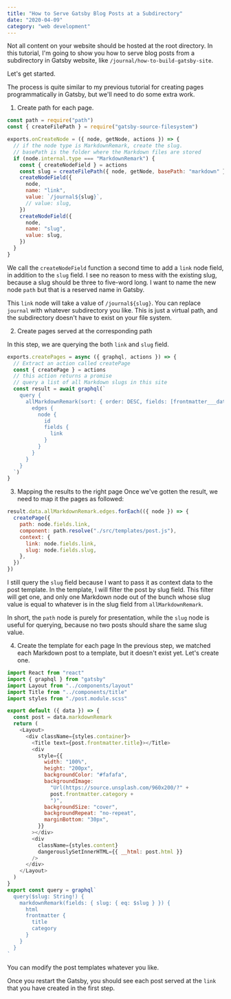 ```yaml
---
title: "How to Serve Gatsby Blog Posts at a Subdirectory"
date: "2020-04-09"
category: "web development"
---
```


Not all content on your website should be hosted at the root directory. In this tutorial, I'm going to show you how to serve blog posts from a subdirectory in Gatsby website, like `/journal/how-to-build-gatsby-site`.

Let's get started.

The process is quite similar to my previous tutorial for creating pages programmatically in Gatsby, but we'll need to do some extra work.

1. Create path for each page.

```js
const path = require("path")
const { createFilePath } = require("gatsby-source-filesystem")

exports.onCreateNode = ({ node, getNode, actions }) => {
  // if the node type is MarkdownRemark, create the slug.
  // basePath is the folder where the Markdown files are stored
  if (node.internal.type === "MarkdownRemark") {
    const { createNodeField } = actions
    const slug = createFilePath({ node, getNode, basePath: "markdown" })
    createNodeField({
      node,
      name: "link",
      value: `/journal${slug}`,
      // value: slug,
    })
    createNodeField({
      node,
      name: "slug",
      value: slug,
    })
  }
}
```

We call the `createNodeField` function a second time to add a `link` node field, in addition to the `slug` field. I see no reason to mess with the existing slug, because a slug should be three to five-word long. I want to name the new node `path` but that is a reserved name in Gatsby.

This `link` node will take a value of `/journal${slug}`. You can replace `journal` with whatever subdirectory you like. This is just a virtual path, and the subdirectory doesn't have to exist on your file system.

2. Create pages served at the corresponding path

In this step, we are querying the both `link` and `slug` field.

```js
exports.createPages = async ({ graphql, actions }) => {
  // Extract an action called createPage
  const { createPage } = actions
  // this action returns a promise
  // query a list of all Markdown slugs in this site
  const result = await graphql(`
    query {
      allMarkdownRemark(sort: { order: DESC, fields: [frontmatter___date] }) {
        edges {
          node {
            id
            fields {
              link
            }
          }
        }
      }
    }
  `)
}
```

3. Mapping the results to the right page
   Once we've gotten the result, we need to map it the pages as followed:

```js
result.data.allMarkdownRemark.edges.forEach(({ node }) => {
  createPage({
    path: node.fields.link,
    component: path.resolve("./src/templates/post.js"),
    context: {
      link: node.fields.link,
      slug: node.fields.slug,
    },
  })
})
```

I still query the `slug` field because I want to pass it as context data to the post template. In the template, I will filter the post by slug field. This filter will get one, and only one Markdown node out of the bunch whose slug value is equal to whatever is in the slug field from `allMarkdownRemark`.

In short, the `path` node is purely for presentation, while the `slug` node is useful for querying, because no two posts should share the same slug value.

4. Create the template for each page
   In the previous step, we matched each Markdown post to a template, but it doesn't exist yet. Let's create one.

```js
import React from "react"
import { graphql } from "gatsby"
import Layout from "../components/layout"
import Title from "../components/title"
import styles from "./post.module.scss"

export default ({ data }) => {
  const post = data.markdownRemark
  return (
    <Layout>
      <div className={styles.container}>
        <Title text={post.frontmatter.title}></Title>
        <div
          style={{
            width: "100%",
            height: "200px",
            backgroundColor: "#fafafa",
            backgroundImage:
              "Url(https://source.unsplash.com/960x200/?" +
              post.frontmatter.category +
              ")",
            backgroundSize: "cover",
            backgroundRepeat: "no-repeat",
            marginBottom: "30px",
          }}
        ></div>
        <div
          className={styles.content}
          dangerouslySetInnerHTML={{ __html: post.html }}
        />
      </div>
    </Layout>
  )
}
export const query = graphql`
  query($slug: String!) {
    markdownRemark(fields: { slug: { eq: $slug } }) {
      html
      frontmatter {
        title
        category
      }
    }
  }
`
```

You can modify the post templates whatever you like.

Once you restart the Gatsby, you should see each post served at the `link` that you have created in the first step.

